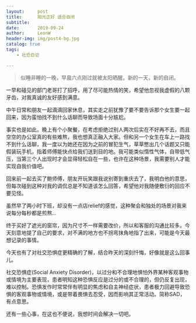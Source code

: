 ```yaml
---
layout:     post
title:      阳光正好 适合自闭
subtitle:   
date:       2019-09-24
author:     LeonW
header-img: img/post4-bg.jpg
catalog: true
tags:
    - 社恐日记

---
```


> 似睡非睡的一晚，早晨六点刚过就被太阳晒醒。新的一天，新的自闭。

一早和碰见的部门老哥打了招呼，用了尽可能热情的笑，希望他忽视我虚假的八颗牙齿，对我真诚的友好感到满意。

中午日常和朋友一起滴滴回家休息，其实走之前犹豫了要不要告诉那个女生要一起回来，因为蛮怕找不到什么话聊而导致场面十分尴尬。

事实也是如此，晚上有个小聚餐，在考虑拒绝过别人两次后实在不好再不去，而且空空的办公室真的有些难熬，我也想真正融入大家。但和另一个女生在车上一路找不到什么话聊，我一度以为她还在因为之前的冒犯生气，草草憋出几个话题又只能假装玩手机，指着师傅能快点给我们送到目的地。我可能类似惰性气体，自带低气压，当第三个人出现时才会显得轻松自在一些，也许在这种场景，我需要别人才能实现自我价值吧。

回来前一起去买了鲍师傅，朋友开玩笑跟我说别寄到重庆去了，我明白他的意思，但每次碰到这种对我的调侃总是不知道该怎么回答，希望他对我随便敷衍的回应不要见怪。

虽然早了两小时下班，却没有一点店relief的感觉，这种聚会和独处的场景对我来说每分每秒都是煎熬...

终于买好了遮光的窗帘，因为尺寸不一样需要改价，所以和客服的沟通比较多。今天刻意地提了自己的要求，对不满的地方也不拐弯抹角地指了出来，可能是今天最想记录的事情。

今天也有了对社交恐惧症更精确的了解，结合昨天的深刻忏悔，好像就是这么回事儿。

社交恐惧症(Social Anxiety Disorder)，以过分和不合理地惧怕外界某种客观事物或情境为主要表现，患者明知这种恐惧反应是过分的或不合理的，但仍反复出现，难以控制。恐惧发作时常常伴有明显的焦虑和自主神经症状，患者极力回避导致恐惧的客观事物或情境，或是带着畏惧去忍受，因而影响其正常活动。简称SAD，有点意思。

还有一些心事，在这也不便说，我想时间会解决一切吧。
